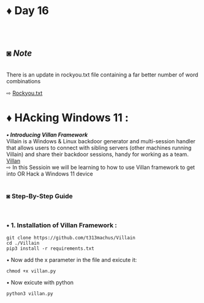 # ♦ Day 16
</br>
</br>

## ◙ ***Note***
 </br>
  There is an update in rockyou.txt file containing a far better number of word combinations 
  </br>
  
  ⇨ [Rockyou.txt](https://github.com/hkphh/rockyou2024.txt)
 </br>
# ♦ HAcking Windows 11 :
   ***• Introducing Villan Framework***
   </br>
      Villain is a Windows & Linux backdoor generator and multi-session handler that allows users to connect with sibling servers (other machines running Villain) and share their backdoor sessions, handy for working as a team. [Villan](https://github.com/keralahacker/Villain/)
   </br>
   ⇨ In this Sessioin we will be learning to how to use Villan framework to get into OR Hack a Windows 11 device 
   </br>
   </br>
### ◙ Step-By-Step Guide 
</br >

### • 1. Installation of Villan Framework :

    git clone https://github.com/t313machus/Villain
    cd ./Villain
    pip3 install -r requirements.txt

• Now add the x parameter in the file and exicute it:

    chmod +x villan.py

• Now exicute with python

    python3 villan.py

    
